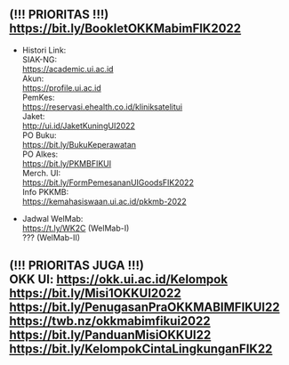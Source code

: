 (!!! PRIORITAS !!!)  
https://bit.ly/BookletOKKMabimFIK2022  
-
- Histori Link:  
SIAK-NG:  
https://academic.ui.ac.id  
Akun:  
https://profile.ui.ac.id  
PemKes:  
https://reservasi.ehealth.co.id/kliniksatelitui  
Jaket:  
http://ui.id/JaketKuningUI2022  
PO Buku:  
https://bit.ly/BukuKeperawatan  
PO Alkes:  
https://bit.ly/PKMBFIKUI  
Merch. UI:  
https://bit.ly/FormPemesananUIGoodsFIK2022  
Info PKKMB:  
https://kemahasiswaan.ui.ac.id/pkkmb-2022  
  
- Jadwal WelMab:  
https://t.ly/WK2C (WelMab-I)  
??? (WelMab-II)  
  
(!!! PRIORITAS JUGA !!!)  
OKK UI: https://okk.ui.ac.id/Kelompok  
https://bit.ly/Misi1OKKUI2022  
https://bit.ly/PenugasanPraOKKMABIMFIKUI22  
https://twb.nz/okkmabimfikui2022  
https://bit.ly/PanduanMisiOKKUI22  
https://bit.ly/KelompokCintaLingkunganFIK22  
-
